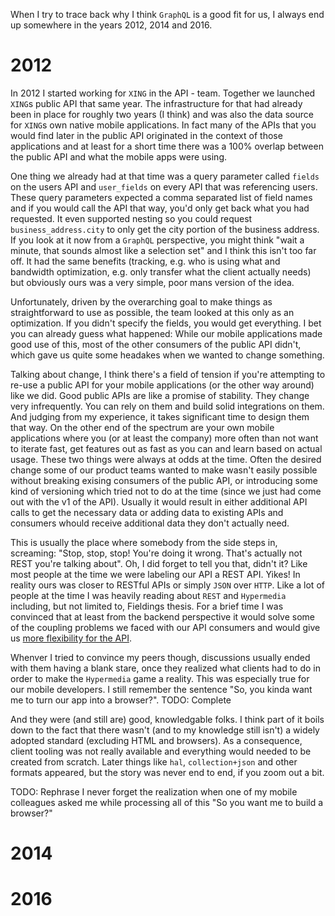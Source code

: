---
---
When I try to trace back why I think `GraphQL` is a good fit for us, I always end up somewhere in the years 2012, 2014 and 2016.

# 2012
In 2012 I started working for `XING` in the API - team. Together we launched `XING`s public API that same year. The infrastructure for that had already been in place for roughly two years (I think) and was also the data source for `XING`s own native mobile applications. In fact many of the APIs that you would find later in the public API originated in the context of those applications and at least for a short time there was a 100% overlap between the public API and what the mobile apps were using. 

One thing we already had at that time was a query parameter called `fields` on the users API and `user_fields` on every API that was referencing users. These query parameters expected a comma separated list of field names and if you would call the API that way, you'd only get back what you had requested. It even supported nesting so you could request `business_address.city` to only get the city portion of the business address. If you look at it now from a `GraphQL` perspective, you might think "wait a minute, that sounds almost like a selection set" and I think this isn't too far off. It had the same benefits (tracking, e.g. who is using what and bandwidth optimization, e.g. only transfer what the client actually needs) but obviously ours was a very simple, poor mans version of the idea.

Unfortunately, driven by the overarching goal to make things as straightforward to use as possible, the team looked at this only as an optimization. If you didn't specify the fields, you would get everything. I bet you can already guess what happened: While our mobile applications made good use of this, most of the other consumers of the public API didn't, which gave us quite some headakes when we wanted to change something. 

Talking about change, I think there's a field of tension if you're attempting to re-use a public API for your mobile applications (or the other way around) like we did. Good public APIs are like a promise of stability. They change very infrequently. You can rely on them and build solid integrations on them. And judging from my experience, it takes significant time to design them that way. On the other end of the spectrum are your own mobile applications where you (or at least the company) more often than not want to iterate fast, get features out as fast as you can and learn based on actual usage. These two things were always at odds at the time. Often the desired change some of our product teams wanted to make wasn't easily possible without breaking exising consumers of the public API, or introducing some kind of versioning which tried not to do at the time (since we just had come out with the v1 of the API). Usually it would result in either additional API calls to get the necessary data or adding data to existing APIs and consumers whould receive additional data they don't actually need. 

This is usually the place where somebody from the side steps in, screaming: "Stop, stop, stop! You're doing it wrong. That's actually not REST you're talking about". Oh, I did forget to tell you that, didn't it? Like most people at the time we were labeling our API a REST API. Yikes! In reality ours was closer to RESTful APIs or simply `JSON` over `HTTP`. Like a lot of people at the time I was heavily reading about `REST` and `Hypermedia` including, but not limited to, Fieldings thesis. For a brief time I was convinced that at least from the backend perspective it would solve some of the coupling problems we faced with our API consumers and would give us [more flexibility for the API](http://bjro.de/2012/10/16/the-pain-of-a-non-hypermedia-http-api/).

Whenver I tried to convince my peers though, discussions usually ended with them having a blank stare, once they realized what clients had to do in order to make the `Hypermedia` game a reality. This was especially true for our mobile developers. I still remember the sentence "So, you kinda want me to turn our app into a browser?".  TODO: Complete

 And they were (and still are) good, knowledgable folks. I think part of it boils down to the fact that there wasn't (and to my knowledge still isn't) a widely adopted standard (excluding HTML and browsers). As a consequence, client tooling was not really available and everything would needed to be created from scratch. Later things like `hal`, `collection+json` and other formats appeared, but the story was never end to end, if you zoom out a bit. 

TODO: Rephrase I never forget the realization when one of my mobile colleagues asked me while processing all of this "So you want me to build a browser?"

# 2014

# 2016